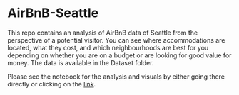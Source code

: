 # AirBnB-Seattle
This repo contains an analysis of AirBnB data of Seattle from the perspective of a potential visitor. You can see where accommodations are located, what they cost, and which neighbourhoods are best for you depending on whether you are on a budget or are looking for good value for money. The data is available in the Dataset folder.

Please see the notebook for the analysis and visuals by either going there directly or clicking on the [link](https://github.com/AleKosc/AirBnB-Seattle/blob/master/AirBnB%20Seattle.ipynb).
